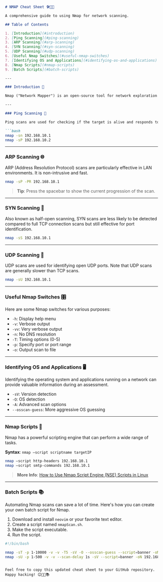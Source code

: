 
```markdown
# NMAP Cheat Sheet 🛠️👨‍💻

A comprehensive guide to using Nmap for network scanning.

## Table of Contents

1. [Introduction](#introduction)
2. [Ping Scanning](#ping-scanning)
3. [ARP Scanning](#arp-scanning)
4. [SYN Scanning](#syn-scanning)
5. [UDP Scanning](#udp-scanning)
6. [Useful Nmap Switches](#useful-nmap-switches)
7. [Identifying OS and Applications](#identifying-os-and-applications)
8. [Nmap Scripts](#nmap-scripts)
9. [Batch Scripts](#batch-scripts)

---

### Introduction 📖

Nmap ("Network Mapper") is an open-source tool for network exploration and security auditing. It was designed to rapidly scan large networks, but it also works well against single hosts.

---

### Ping Scanning 🏓

Ping scans are used for checking if the target is alive and responds to ICMP packets.

```bash
nmap -sn 192.168.10.1
nmap -sP 192.168.10.2
```

---

### ARP Scanning 🌐

ARP (Address Resolution Protocol) scans are particularly effective in LAN environments. It is non-intrusive and fast.

```bash
nmap -sP -PR 192.168.10.1
```
> **Tip**: Press the spacebar to show the current progression of the scan.

---

### SYN Scanning 🚀

Also known as half-open scanning, SYN scans are less likely to be detected compared to full TCP connection scans but still effective for port identification.

```bash
nmap -sS 192.168.10.1
```

---

### UDP Scanning 🚁

UDP scans are used for identifying open UDP ports. Note that UDP scans are generally slower than TCP scans.

```bash
nmap -sU 192.168.10.1
```

---

### Useful Nmap Switches 🎛️

Here are some Nmap switches for various purposes:

- `-h`: Display help menu
- `-v`: Verbose output
- `-vv`: Very verbose output
- `-n`: No DNS resolution
- `-T`: Timing options (0-5)
- `-p`: Specify port or port range
- `-o`: Output scan to file

---

### Identifying OS and Applications 🖥️

Identifying the operating system and applications running on a network can provide valuable information during an assessment.

- `-sV`: Version detection
- `-O`: OS detection
- `-A`: Advanced scan options
- `--osscan-guess`: More aggressive OS guessing

---

### Nmap Scripts 📜

Nmap has a powerful scripting engine that can perform a wide range of tasks.

**Syntax**: `nmap —script scriptname targetIP`

```bash
nmap —script http-headers 192.168.10.1
nmap —script smtp-commands 192.168.10.1
```

> **More Info**: [How to Use Nmap Script Engine (NSE) Scripts in Linux](https://www.tecmint.com/use-nmap-script-engine-nse-scripts-in-linux/)

---

### Batch Scripts 📚

Automating Nmap scans can save a lot of time. Here's how you can create your own batch script for Nmap.

1. Download and install `neovim` or your favorite text editor.
2. Create a script named `nmapScan.sh`.
3. Make the script executable.
4. Run the script.

```bash
#!/bin/bash

nmap -sT -p 1-10000 -v -v -T5 -sV -O --osscan-guess --script=banner -oN 192.168.10.1TCP.txt 192.168.10.1
nmap -sU -p 1-500 -v -v --scan-delay 1s -sV --script=banner -oN 192.168.10.1UDP.txt 192.168.10.1
```
```

Feel free to copy this updated cheat sheet to your GitHub repository. Happy hacking! 😊👨‍💻📚
